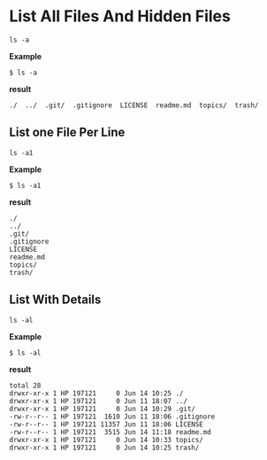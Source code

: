 # List All Files And Hidden Files

`ls -a`

**Example**
```
$ ls -a
```

**result**
```
./  ../  .git/  .gitignore  LICENSE  readme.md  topics/  trash/
```

## List one File Per Line

`ls -a1`

**Example**
```
$ ls -a1
```

**result**
```
./
../
.git/
.gitignore
LICENSE
readme.md
topics/
trash/
```

## List With Details

`ls -al`

**Example**
```
$ ls -al
```

**result**
```
total 28
drwxr-xr-x 1 HP 197121     0 Jun 14 10:25 ./
drwxr-xr-x 1 HP 197121     0 Jun 11 18:07 ../
drwxr-xr-x 1 HP 197121     0 Jun 14 10:29 .git/
-rw-r--r-- 1 HP 197121  1610 Jun 11 18:06 .gitignore
-rw-r--r-- 1 HP 197121 11357 Jun 11 18:06 LICENSE
-rw-r--r-- 1 HP 197121  3515 Jun 14 11:18 readme.md
drwxr-xr-x 1 HP 197121     0 Jun 14 10:33 topics/
drwxr-xr-x 1 HP 197121     0 Jun 14 10:25 trash/
```